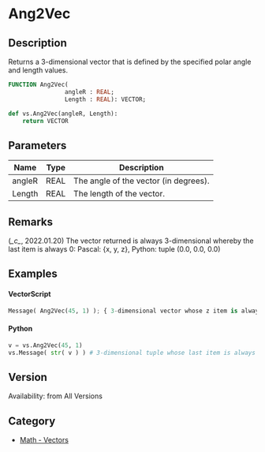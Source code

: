 # Ang2Vec

## Description
Returns a 3-dimensional vector that is defined by the specified polar angle and length values.

```pascal
FUNCTION Ang2Vec(
				angleR : REAL;
				Length : REAL): VECTOR;
```

```python
def vs.Ang2Vec(angleR, Length):
    return VECTOR
```

## Parameters
|Name|Type|Description|
|---|---|---|
|angleR|REAL|The angle of the vector (in degrees).|
|Length|REAL|The length of the vector.|

## Remarks
(*\_c\_*, 2022.01.20) The vector returned is always 3-dimensional whereby the last item is always 0: Pascal: {x, y, z}, Python: tuple (0.0, 0.0, 0.0)

## Examples
#### VectorScript ####
```python
Message( Ang2Vec(45, 1) ); { 3-dimensional vector whose z item is always 0 }
```
#### Python ####
```python
v = vs.Ang2Vec(45, 1)
vs.Message( str( v ) ) # 3-dimensional tuple whose last item is always 0
```

## Version
Availability: from All Versions

## Category
* [Math - Vectors](../Categories/Math%20-%20Vectors.md)
